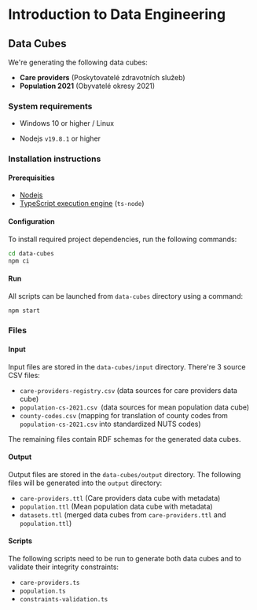 # Introduction to Data Engineering

## Data Cubes

We're generating the following data cubes:

- **Care providers** (Poskytovatelé zdravotních služeb)
- **Population 2021** (Obyvatelé okresy 2021)

### System requirements

- Windows 10 or higher / Linux

- Nodejs `v19.8.1` or higher

### Installation instructions

#### Prerequisities

- [Nodejs](https://nodejs.org/en)
- [TypeScript execution engine](https://www.npmjs.com/package/ts-node) (`ts-node`)

#### Configuration

To install required project dependencies, run the following commands:

```bash
cd data-cubes
npm ci
```

#### Run

All scripts can be launched from `data-cubes` directory using a command:

```bash
npm start
```

### Files

#### Input

Input files are stored in the `data-cubes/input` directory. There're 3 source CSV files:

- `care-providers-registry.csv` (data sources for care providers data cube)
- `population-cs-2021.csv `(data sources for mean population data cube)
- `county-codes.csv` (mapping for translation of county codes from `population-cs-2021.csv` into standardized NUTS codes)

The remaining files contain RDF schemas for the generated data cubes.

#### Output

Output files are stored in the `data-cubes/output` directory. The following files will be generated into the `output` directory:

- `care-providers.ttl` (Care providers data cube with metadata)
- `population.ttl`  (Mean population data cube with metadata)
- `datasets.ttl` (merged data cubes from `care-providers.ttl` and `population.ttl`)

#### Scripts

The following scripts need to be run to generate both data cubes and to validate their integrity constraints:

- `care-providers.ts`
- `population.ts`
- `constraints-validation.ts`
